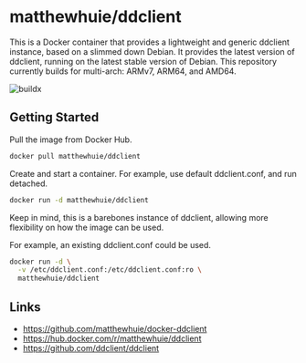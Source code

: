 # matthewhuie/ddclient
This is a Docker container that provides a lightweight and generic ddclient instance, based on a slimmed down Debian. It provides the latest version of ddclient, running on the latest stable version of Debian. This repository currently builds for multi-arch: ARMv7, ARM64, and AMD64.

![buildx](https://github.com/matthewhuie/docker-ddclient/workflows/buildx/badge.svg?branch=main)

## Getting Started
Pull the image from Docker Hub.
```bash
docker pull matthewhuie/ddclient
```

Create and start a container. For example, use default ddclient.conf, and run detached.
```bash
docker run -d matthewhuie/ddclient
```

Keep in mind, this is a barebones instance of ddclient, allowing more flexibility on how the image can be used. 

For example, an existing ddclient.conf could be used.
```bash
docker run -d \
  -v /etc/ddclient.conf:/etc/ddclient.conf:ro \
  matthewhuie/ddclient
```

## Links
- https://github.com/matthewhuie/docker-ddclient
- https://hub.docker.com/r/matthewhuie/ddclient
- https://github.com/ddclient/ddclient
